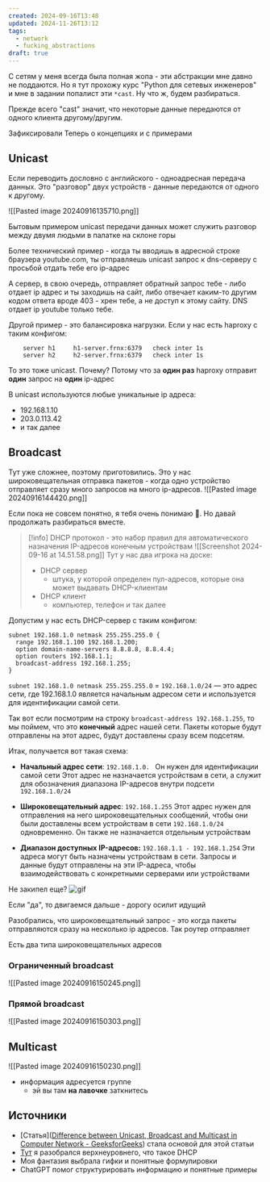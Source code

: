 ```yaml
---
created: 2024-09-16T13:48
updated: 2024-11-26T13:12
tags:
  - network
  - fucking_abstractions
draft: true
---
```

С сетям у меня всегда была полная жопа - эти абстракции мне давно не поддаются. Но я тут прохожу курс "Python для сетевых инженеров" и мне в задании попалист эти  `*cast`. Ну что ж, будем разбираться.

Прежде всего "cast" значит, что некоторые данные передаются от одного клиента другому/другим.

Зафиксировали
Теперь о концепциях и с примерами

## Unicast
Если переводить дословно с английского - одноадресная передача данных. Это "разговор" двух устройств - данные передаются от одного к другому.

![[Pasted image 20240916135710.png]]

Бытовым примером unicast передачи данных может служить разговор между двумя людьми в палатке на склоне горы

Более технический пример - когда ты вводишь в адресной строке браузера youtube.com, ты отправляешь unicast запрос к dns-серверу с просьбой отдать тебе его ip-адрес

А сервер, в свою очередь, отправляет обратный запрос тебе - либо отдает ip адрес и ты заходишь на сайт, либо отвечает каким-то другим кодом ответа вроде 403 - хрен тебе, а не доступ к этому сайту.
DNS отдает ip youtube только тебе.

Другой пример - это балансировка нагрузки. Если у нас есть haproxy с таким конфигом:
```
    server h1     h1-server.frnx:6379   check inter 1s
    server h2     h2-server.frnx:6379   check inter 1s
```
То это тоже unicast. Почему? Потому что за **один раз** haproxy отправит **один** запрос на **один** ip-адрес

В unicast используются любые уникальные ip адреса:
- 192.168.1.10
- 203.0.113.42
- и так далее

## Broadcast
Тут уже сложнее, поэтому приготовились.
Это у нас широковещательная отправка пакетов - когда одно устройство отправляет сразу много запросов на много ip-адресов.
![[Pasted image 20240916144420.png]]

Если пока не совсем понятно, я тебя очень понимаю 💙. Но давай продолжать разбираться вместе. 

> [!info]
> DHCP протокол - это набор правил для автоматического назначения IP-адресов конечным устройствам
> ![[Screenshot 2024-09-16 at 14.51.58.png]]
> Тут у нас два игрока на доске:
> - DHCP сервер
> 	- штука, у которой определен пул-адресов, которые она может выдавать DHCP-клиентам
> - DHCP клиент
> 	  - компьютер, телефон и так далее
>   

 Допустим у нас есть DHCP-сервер с таким конфигом:
```
subnet 192.168.1.0 netmask 255.255.255.0 {
  range 192.168.1.100 192.168.1.200;
  option domain-name-servers 8.8.8.8, 8.8.4.4;
  option routers 192.168.1.1;
  broadcast-address 192.168.1.255;
}
```
`subnet 192.168.1.0 netmask 255.255.255.0` = `192.168.1.0/24` — это адрес сети, где 192.168.1.0 является начальным адресом сети и используется для идентификации самой сети.

Так вот если посмотрим на строку `broadcast-address 192.168.1.255`, то мы поймем, что это **конечный** адрес нашей сети. Пакеты которые будут отправлены на этот адрес, будут доставлены сразу всем подсетям.

Итак, получается вот такая схема:
- **Начальный адрес сети**: `192.168.1.0. `
Он нужен для идентификации самой сети Этот адрес не назначается устройствам в сети, а служит для обозначения диапазона IP-адресов внутри подсети `192.168.1.0/24`

- **Широковещательный адрес**: `192.168.1.255`
Этот адрес нужен для отправления на него широковещательных сообщений, чтобы они были доставлены всем устройствам в сети `192.168.1.0/24` одновременно. 
Он также не назначается отдельным устройствам

- **Диапазон доступных IP-адресов:** ``192.168.1.1 - 192.168.1.254``
Эти адреса могут быть назначены устройствам в сети. Запросы и данные будут отправлены на эти IP-адреса, чтобы взаимодействовать с конкретными серверами или устройствами

Не закипел еще?
![gif](https://media2.giphy.com/media/ukqBV7WM4BQ4w/giphy.gif?cid=16a6abc2hi8rmwpyszdekbcf7rqhbocbvrl7stgbde2pv4y3&ep=v1_gifs_search&rid=giphy.gif&ct=g)


Если "да", то двигаемся дальше - дорогу осилит идущий

Разобрались, что широковещательный запрос - это когда пакеты отправляются сразу на несколько ip адресов. Так роутер отправляет 

Есть два типа широковещательных адресов
### Ограниченный broadcast

![[Pasted image 20240916150245.png]]
### Прямой broadcast

![[Pasted image 20240916150303.png]]

## Multicast

![[Pasted image 20240916150230.png]]
- информация адресуется группе
	- эй вы там **на лавочке** заткнитесь

## Источники
- [Статья]([Difference between Unicast, Broadcast and Multicast in Computer Network - GeeksforGeeks](https://www.geeksforgeeks.org/difference-between-unicast-broadcast-and-multicast-in-computer-network/)) стала основой для этой статьи
- [Тут](https://www.youtube.com/watch?v=ldtUSSZJCGg) я разобрался верхнеуровнего, что такое DHCP
- Моя фантазия выбрала гифки и понятные формулировки
- ChatGPT помог структурировать информацию и понятные примеры
